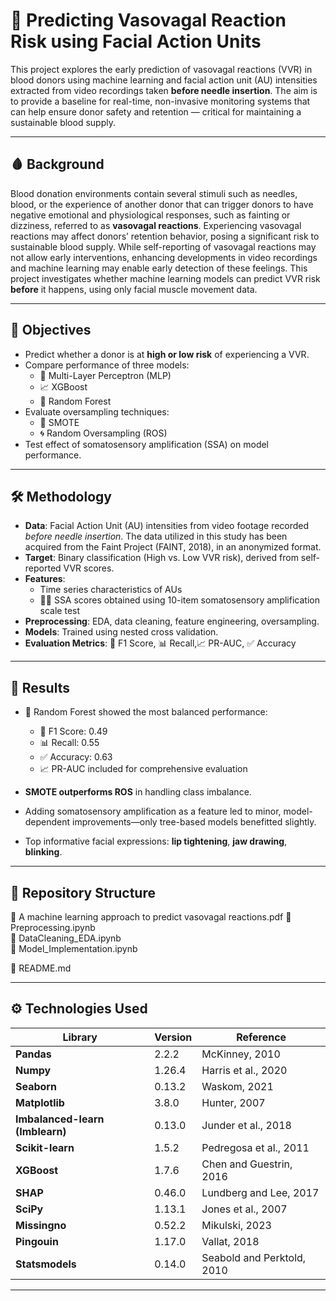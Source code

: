 # 🧠 Predicting Vasovagal Reaction Risk  using Facial Action Units

This project explores the early prediction of vasovagal reactions (VVR) in blood donors using machine learning and facial action unit (AU) intensities extracted from video recordings taken **before needle insertion**. The aim is to provide a baseline for real-time, non-invasive monitoring systems that can help ensure donor safety and retention — critical for maintaining a sustainable blood supply.

---

## 🩸 Background

Blood donation environments contain several stimuli such as needles, blood, or the experience of another donor that can trigger donors to have negative emotional and physiological responses, such as fainting or dizziness, referred to as **vasovagal reactions**. Experiencing vasovagal reactions may affect donors’ retention behavior, posing a significant risk to sustainable blood supply. While self-reporting of vasovagal reactions may not allow early interventions, enhancing developments in video recordings and machine learning may enable
early detection of these feelings. This project investigates whether machine learning models can predict VVR risk **before** it happens, using only facial muscle movement data.

---

## 🎯 Objectives

- Predict whether a donor is at **high or low risk** of experiencing a VVR.
- Compare performance of three models:
  - 🤖 Multi-Layer Perceptron (MLP)
  - 📈 XGBoost
  - 🌲 Random Forest
- Evaluate oversampling techniques:
  - 🔁 SMOTE
  - 🌀 Random Oversampling (ROS)
- Test effect of somatosensory amplification (SSA) on model performance.

---

## 🛠️ Methodology

- **Data**: Facial Action Unit (AU) intensities from video footage recorded *before needle insertion*. The data utilized in this study has been acquired from the Faint Project
(FAINT, 2018), in an anonymized format.
- **Target**: Binary classification (High vs. Low VVR risk), derived from self-reported VVR scores.
- **Features**:
  - Time series characteristics of AUs
  - 🧍‍♀️ SSA scores obtained using 10-item somatosensory amplification scale test 
- **Preprocessing**: EDA, data cleaning, feature engineering, oversampling.
- **Models**: Trained using nested cross validation. 
- **Evaluation Metrics**: 🎯 F1 Score, 📊 Recall,📈 PR-AUC,  ✅ Accuracy

---

## 🧪 Results

- 🌳 Random Forest showed the most balanced performance:
  - 🎯 F1 Score: 0.49
  - 📊 Recall: 0.55
  - ✅ Accuracy: 0.63
  - 📈 PR-AUC included for comprehensive evaluation
    
-  **SMOTE outperforms ROS** in handling class imbalance.
-  Adding somatosensory amplification as a feature led to minor, model-dependent improvements—only tree-based models benefitted slightly.
-  Top informative facial expressions: **lip tightening**, **jaw drawing**, **blinking**.

---

## 📁 Repository Structure
📄 A machine learning approach to predict vasovagal reactions.pdf
📓 Preprocessing.ipynb  
📓 DataCleaning_EDA.ipynb  
📓 Model_Implementation.ipynb

📄 README.md

---

## ⚙️ Technologies Used

| **Library**       | **Version** | **Reference**                       |
|-------------------|-------------|-------------------------------------|
| **Pandas**        | 2.2.2       | McKinney, 2010                      |
| **Numpy**         | 1.26.4      | Harris et al., 2020                 |
| **Seaborn**       | 0.13.2      | Waskom, 2021                        |
| **Matplotlib**    | 3.8.0       | Hunter, 2007                        |
| **Imbalanced-learn (Imblearn)** | 0.13.0  | Junder et al., 2018       |
| **Scikit-learn**  | 1.5.2       | Pedregosa et al., 2011              |
| **XGBoost**       | 1.7.6       | Chen and Guestrin, 2016             |
| **SHAP**          | 0.46.0      | Lundberg and Lee, 2017              |
| **SciPy**         | 1.13.1      | Jones et al., 2007                  |
| **Missingno**     | 0.52.2      | Mikulski, 2023                      |
| **Pingouin**      | 1.17.0      | Vallat, 2018                        |
| **Statsmodels**   | 0.14.0      | Seabold and Perktold, 2010          |

---
